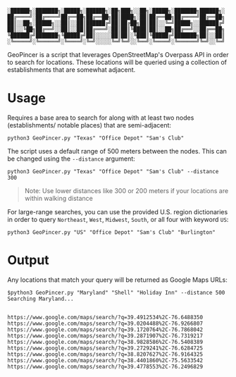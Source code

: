 ```
░██████╗░███████╗░█████╗░██████╗░██╗███╗░░██╗░█████╗░███████╗██████╗░
██╔════╝░██╔════╝██╔══██╗██╔══██╗██║████╗░██║██╔══██╗██╔════╝██╔══██╗
██║░░██╗░█████╗░░██║░░██║██████╔╝██║██╔██╗██║██║░░╚═╝█████╗░░██████╔╝
██║░░╚██╗██╔══╝░░██║░░██║██╔═══╝░██║██║╚████║██║░░██╗██╔══╝░░██╔══██╗
╚██████╔╝███████╗╚█████╔╝██║░░░░░██║██║░╚███║╚█████╔╝███████╗██║░░██║
░╚═════╝░╚══════╝░╚════╝░╚═╝░░░░░╚═╝╚═╝░░╚══╝░╚════╝░╚══════╝╚═╝░░╚═╝
```

GeoPincer is a script that leverages OpenStreetMap's Overpass API in order to search for locations. These locations will be queried using a collection of establishments that are somewhat adjacent.

# Usage
Requires a base area to search for along with at least two nodes (establishments/ notable places) that are semi-adjacent:   
   
	python3 GeoPincer.py "Texas" "Office Depot" "Sam's Club"

The script uses a default range of 500 meters between the nodes. This can be changed using the `--distance` argument: 

	python3 GeoPincer.py "Texas" "Office Depot" "Sam's Club" --distance 300
	
> Note: Use lower distances like 300 or 200 meters if your locations are within walking distance

For large-range searches, you can use the provided U.S. region dictionaries in order to query `Northeast`, `West`, `Midwest`, `South`, or all four with keyword `US`:
	
	python3 GeoPincer.py "US" "Office Depot" "Sam's Club" "Burlington"

# Output
Any locations that match your query will be returned as Google Maps URLs:

```
$python3 GeoPincer.py "Maryland" "Shell" "Holiday Inn" --distance 500
Searching Maryland...


https://www.google.com/maps/search/?q=39.4912534%2C-76.6488350
https://www.google.com/maps/search/?q=39.0204488%2C-76.9266807
https://www.google.com/maps/search/?q=39.1720764%2C-76.7868042
https://www.google.com/maps/search/?q=39.2871907%2C-76.7319217
https://www.google.com/maps/search/?q=38.9828586%2C-76.5408389
https://www.google.com/maps/search/?q=39.2729241%2C-76.6284725
https://www.google.com/maps/search/?q=38.8207627%2C-76.9164325
https://www.google.com/maps/search/?q=38.4401860%2C-75.5633542
https://www.google.com/maps/search/?q=39.4778553%2C-76.2496829
```